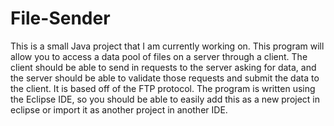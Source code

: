 # File-Sender
This is a small Java project that I am currently working on. This program will allow you to access a data pool of files on a server through a client. The client should be able to send in requests to the server asking for data, and the server should be able to validate those requests and submit the data to the client. It is based off of the FTP protocol. The program is written using the Eclipse IDE, so you should be able to easily add this as a new project in eclipse or import it as another project in another IDE.
